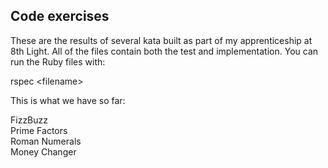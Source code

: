 Code exercises
---------------

These are the results of several kata built as part of my apprenticeship at 8th Light. All of the files contain both the test and implementation. You can run the Ruby files with:

rspec \<filename\>
	
This is what we have so far:

FizzBuzz<br>
Prime Factors<br>
Roman Numerals<br>
Money Changer<br>
